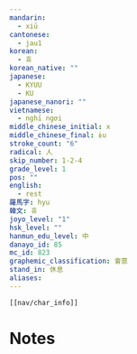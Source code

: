 ```yaml
---
mandarin:
  - xiū
cantonese:
  - jau1
korean:
  - 휴
korean_native: ""
japanese:
  - KYUU
  - KU
japanese_nanori: ""
vietnamese:
  - nghỉ ngơi
middle_chinese_initial: x
middle_chinese_final: ɨu
stroke_count: "6"
radical: 人
skip_number: 1-2-4
grade_level: 1
pos: ""
english:
  - rest
羅馬字: hyu
韓文: 휴
joyo_level: "1"
hsk_level: ""
hanmun_edu_level: 中
danayo_id: 85
mc_id: 823
graphemic_classification: 會意
stand_in: 休息
aliases:
---
```

```meta-bind-embed
[[nav/char_info]]
```

# Notes
